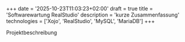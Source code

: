 +++
date = '2025-10-23T11:03:23+02:00'
draft = true
title = 'Softwarewartung RealStudio'
description = 'kurze Zusammenfassung'
technologies = ['Xojo', 'RealStudio', 'MySQL', 'MariaDB']
+++

Projektbeschreibung
